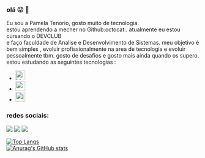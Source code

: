 ### olá :stuck_out_tongue_winking_eye: :cherry_blossom:
Eu sou a Pamela Tenorio, gosto muito de tecnologia.
<br>
estou aprendendo a mecher no Github:octocat:.
atualmente eu estou cursando o DEVCLUB <br>e faço faculdade de  Analise e Desenvolvimento de Sistemas.
meu objetivo é bem simples , evoluir profissionalmente na area de tecnologia e  evoluir pessoalmente tbm. gosto de  desafios e gosto mais ainda quando os supero.
<br>
estou estudando as seguintes tecnologias :

- <img src="https://img.shields.io/badge/HTML5-E34F26?style=for-the-badge&logo=html5&logoColor=white" alt="html-logo"  height="25px">
- <img src="https://img.shields.io/badge/CSS3-1572B6?style=for-the-badge&logo=css3&logoColor=white" alt="css-logo"  height="25px">
- <img src="https://img.shields.io/badge/JavaScript-F7DF1E?style=for-the-badge&logo=javascript&logoColor=black" alt="javascript-logo"  height="25px">

### redes sociais:

<a href="https://www.facebook.com/pamelah.tenorio/"><img src="https://img.shields.io/badge/Facebook-1877F2?style=for-the-badge&logo=facebook&logoColor=white"></a> <a href="https://www.instagram.com/pamelahellenaa/"><img src="https://img.shields.io/badge/Instagram-E4405F?style=for-the-badge&logo=instagram&logoColor=white"></a> <a href="https://www.linkedin.com/feed/"><img src="https://img.shields.io/badge/LinkedIn-0077B5?style=for-the-badge&logo=linkedin&logoColor=white"></a> 


[![Top Langs](https://github-readme-stats.vercel.app/api/top-langs/?username=pamtenorio&hide_progress=true)](https://github.com/anuraghazra/github-readme-stats)<br>
[![Anurag's GitHub stats](https://github-readme-stats.vercel.app/api?username=pamtenorio)](https://github.com/anuraghazra/github-readme-stats)
